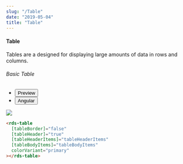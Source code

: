 ```yaml
---
slug: "/Table"
date: "2019-05-04"
title: "Table"
---
```


<!-- CSS only -->
<link href="https://cdn.jsdelivr.net/npm/bootstrap@5.1.3/dist/css/bootstrap.min.css" rel="stylesheet" integrity="sha384-1BmE4kWBq78iYhFldvKuhfTAU6auU8tT94WrHftjDbrCEXSU1oBoqyl2QvZ6jIW3" crossorigin="anonymous">
<link rel="stylesheet" href="../../../../../../../raaghu/src/assets/css/style-elements.css">
<link rel="stylesheet" href="../../../../../../../raaghu/src/assets/css/main.css">

#### Table

<p class="checkbox-def">Tables are a designed for displaying large amounts of data in rows and columns.</p>

<section class="py-4">
    <h6>Basic Table</h6>
    <div class="py-3">
      <div class="cust-tabs">
        <ul class="nav nav-tabs" id="myTab" role="tablist">
          <li class="nav-item" role="presentation">
            <button class="nav-link active" id="Preview-tab" data-bs-toggle="tab" data-bs-target="#Preview" type="button" role="tab" aria-controls="Preview" aria-selected="true">Preview </button>
          </li>
          <li class="nav-item" role="presentation">
            <button class="nav-link" id="angular-tab" data-bs-toggle="tab" data-bs-target="#angular" type="button" role="tab" aria-controls="angular" aria-selected="false"><i class="bi bi-code-slash" style="font-size:1.0rem"></i>Angular</button>
          </li>
        </ul>
      </div>
      <div class="tab-content card border" id="myTabContent">
        <div class="tab-pane fade show active" id="Preview" role="tabpanel" aria-labelledby="Preview-tab">
          <div class="contents bg-light p-5">
             <img src="/images/table.png" class="img-fuild">                   
            </div>
        </div>
        <div class="tab-pane fade show" id="Preview" role="tabpanel" aria-labelledby="Preview-tab">
          <div class="contents bg-code">
<div class="row  m-0 p-4">

```html
<rds-table
  [tableBorder]="false"
  [tableHeader]="true"
  [tableHeaderItems]="tableHeaderItems"
  [tableBodyItems]="tableBodyItems"
  colorVariant="primary"
></rds-table>
```